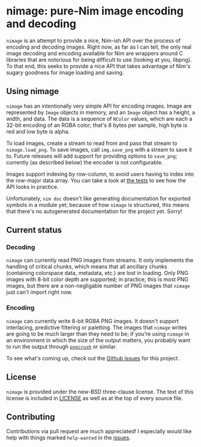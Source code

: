 nimage: pure-Nim image encoding and decoding
===

`nimage` is an attempt to provide a nice, Nim-ish API over the process of
encoding and decoding images. Right now, as far as I can tell, the only real
image decoding and encoding available for Nim are wrappers around C libraries
that are notorious for being difficult to use (looking at you, libpng). To that
end, this seeks to provide a nice API that takes advantage of Nim's sugary
goodness for image loading and saving.

Using nimage
---

`nimage` has an intentionally very simple API for encoding images. Image are
represented by `Image` objects in memory, and an `Image` object has a height, a
width, and data. The data is a sequence of `NColor` values, which are each a
32-bit encoding of an RGBA color; that's 8 bytes per sample, high byte is red
and low byte is alpha.

To load images, create a stream to read from and pass that stream to
`nimage.load_png`. To save images, call `img.save_png` with a stream to save it
to. Future releases will add support for providing options to `save_png`;
currently (as described below) the encoder is not configurable.

Images support indexing by row-column, to avoid users having to index into the
row-major data array. You can take a look at [the tests][3] to see how the
API looks in practice.

Unfortunately, `nim doc` doesn't like generating documentation for exported
symbols in a module yet; because of how `nimage` is structured, this means that
there's no autogenerated documentation for the project yet. Sorry!


Current status
---

### Decoding

`nimage` can currently read PNG images from streams. It only implements the
handling of critical chunks, which means that all ancillary chunks (containing
colorspace data, metadata, etc.) are lost in loading. Only PNG images with 8-bit
color depth are supported; in practice, this is most PNG images, but there are a
non-negligable number of PNG images that `nimage` just can't import right now.

### Encoding

`nimage` can currently write 8-bit RGBA PNG images. It doesn't support
interlacing, predictive filtering or paletting. The images that `nimage` writes
are going to be much larger than they need to be; if you're using `nimage` in an
environment in which the size of the output matters, you probably want to run
the output through [`pngcrush`][2] or similar.

To see what's coming up, check out the [Github issues][0] for this project.

License
---
`nimage` is provided under the new-BSD three-clause license. The text of this
license is included in [LICENSE][1] as well as at the top of every source
file.

Contributing
---
Contributions via pull request are much appreciated! I especially would like
help with things marked `help-wanted` in the [issues][0].

[0]: http://github.com/haldean/nimage/issues
[1]: https://github.com/haldean/nimage/blob/master/LICENSE
[2]: http://pmt.sourceforge.net/pngcrush/
[3]: https://github.com/haldean/nimage/blob/master/tests/simplesave.nim
